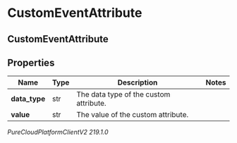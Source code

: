# CustomEventAttribute

## CustomEventAttribute

## Properties

|Name | Type | Description | Notes|
|------------ | ------------- | ------------- | -------------|
| **data_type** | str | The data type of the custom attribute. | |
| **value** | str | The value of the custom attribute. | |



_PureCloudPlatformClientV2 219.1.0_
